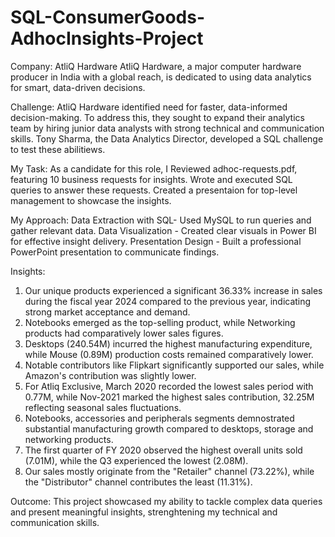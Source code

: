 # SQL-ConsumerGoods-AdhocInsights-Project

Company: AtliQ Hardware
AtliQ Hardware, a major computer hardware producer in India with a global reach, is dedicated to using data analytics for smart, data-driven decisions.

Challenge:
AtliQ Hardware identified need for faster, data-informed decision-making. To address this, they sought to expand their analytics team by hiring junior data analysts with strong technical and communication skills. Tony Sharma, the Data Analytics Director, developed a SQL challenge to test these abilitiews.

My Task:
As a candidate for this role, I Reviewed adhoc-requests.pdf, featuring 10 business requests for insights. Wrote and executed SQL queries to answer these requests. Created a presentaion for top-level management to showcase the insights.

My Approach:
Data Extraction with SQL- Used MySQL to run queries and gather relevant data. Data Visualization - Created clear visuals in Power BI for effective insight delivery. Presentation Design - Built a professional PowerPoint presentation to communicate findings.

Insights:
1. Our unique products experienced a significant 36.33% increase in sales during the fiscal year 2024 compared to the previous year, indicating strong market acceptance and demand.
2. Notebooks emerged as the top-selling product, while Networking products had comparatively lower sales figures.
3. Desktops (240.54M) incurred the highest manufacturing expenditure, while Mouse (0.89M) production costs remained comparatively lower.
4. Notable contributors like Flipkart significantly supported our sales, while Amazon's contribution was slightly lower.
5. For Atliq Exclusive, March 2020 recorded the lowest sales period with 0.77M, while Nov-2021 marked the highest sales contribution, 32.25M reflecting seasonal sales fluctuations.
6. Notebooks, accessories and peripherals segments demnostrated substantial manufacturing growth compared to desktops, storage and networking products.
7. The first quarter of FY 2020 observed the highest overall units sold (7.01M), while the Q3 experienced the lowest (2.08M).
8. Our sales mostly originate from the "Retailer" channel (73.22%), while the "Distributor" channel contributes the least (11.31%).

Outcome:
This project showcased my ability to tackle complex data queries and present meaningful insights, strenghtening my technical and communication skills.
